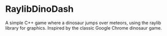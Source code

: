 # RaylibDinoDash
A simple C++ game where a dinosaur jumps over meteors, using the raylib library for graphics. Inspired by the classic Google Chrome dinosaur game.
